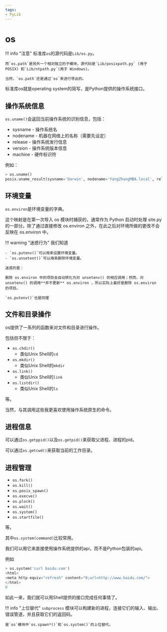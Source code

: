```yaml
---
tags:
- PyLib
---
```


# os

!!! info "注意"
    标准库`os`的源代码是`Lib/os.py`。

    而`os.path`是另外一个相对独立的子模块，源代码是`Lib/posixpath.py` (用于 POSIX) 和`Lib/ntpath.py`(用于 Windows)。

    当然，`os.path`还是通过`os`来进行导出的。

标准库os就是operating system的简写，是Python提供的操作系统接口。

## 操作系统信息
`os.uname()`会返回当前操作系统的识别信息，包括：

- sysname - 操作系统名
- nodename - 机器在网络上的名称（需要先设定）
- release - 操作系统发行信息
- version - 操作系统版本信息
- machine - 硬件标识符

例如：
```python
> os.uname()
posix.uname_result(sysname='Darwin', nodename='YangZhangMBA.local', release='23.6.0', version='Darwin Kernel Version 23.6.0: Wed Jul 31 20:53:05 PDT 2024; root:xnu-10063.141.1.700.5~1/RELEASE_ARM64_T8112', machine='arm64')
```

## 环境变量
`os.environ`是环境变量的字典。

这个映射是在第一次导入 os 模块时捕获的，通常作为 Python 启动时处理 site.py 的一部分。除了通过直接修改 os.environ 之外，在此之后对环境所做的更改不会反映在 os.environ 中。

!!! warning "迷惑行为"
    我们知道

    - `os.putenv()`可以用来设置环境变量。
    - `os.unsetent()`可以用来删除环境变量。

    迷惑的是：

    删除 os.environ 中的项目会自动转化为对 unsetenv() 的相应调用；然而，对 unsetenv() 的调用**并不更新** os.environ ，所以实际上最好是删除 os.environ 的项目。

    `os.putenv()`也是同理

## 文件和目录操作

os提供了一系列的函数来对文件和目录进行操作。

包括但不限于：

- `os.chdir()`
    - 类似Unix Shell的`cd`
- `os.mkdir()`
    - 类似Unix Shell的`mkdir`
- `os.link()`
    - 类似Unix Shell的`link`
- `os.listdir()`
    - 类似Unix Shell的`ls`

等。

当然，与其调用这些我更喜欢使用操作系统原生的命令。

## 进程信息
可以通过`os.getppid()`以及`os.getpid()`来获取父进程、进程的pid。

可以通过`os.getcwd()`来获取当前的工作目录。

## 进程管理

- `os.fork()`
- `os.kill()`
- `os.posix_spawn()`
- `os.execve()`
- `os.plock()`
- `os.wait()`
- `os.system()`
- `os.startfile()`

等。

其中`os.system(command)`比较常用。

我们可以用它来直接使用操作系统提供的api，而不是Python包装的api。

例如
```python
> os.system('curl baidu.com')
<html>
<meta http-equiv="refresh" content="0;url=http://www.baidu.com/">
</html>
0
```

如此一来，我们就可以用Shell提供的接口完成任何事情了。

!!! info "上位替代"
    `subprocess` 模块可以构建新的进程，连接它们的输入、输出、错误管道，并且获取它们的返回码。
    
    是`os`模块中`os.spawn*()`和`os.system()`的上位替代。